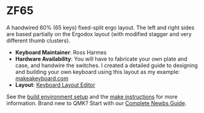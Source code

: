 # ZF65

A handwired 60% (65 keys) fixed-split ergo layout. The left and right sides are based partially on the Ergodox layout (with modified stagger and very different thumb clusters).

-   **Keyboard Maintainer**: Ross Harmes
-   **Hardware Availability**: You will have to fabricate your own plate and case, and handwire the switches. I created a detailed guide to designing and building your own keyboard using this layout as my example: [makeakeyboard.com](https://makeakeyboard.com/)
-   **Layout**: [Keyboard Layout Editor](http://www.keyboard-layout-editor.com/#/gists/27afc6165a0862858f3a718ab72e5aab)

See the [build environment setup](https://docs.qmk.fm/#/getting_started_build_tools) and the [make instructions](https://docs.qmk.fm/#/getting_started_make_guide) for more information. Brand new to QMK? Start with our [Complete Newbs Guide](https://docs.qmk.fm/#/newbs).

